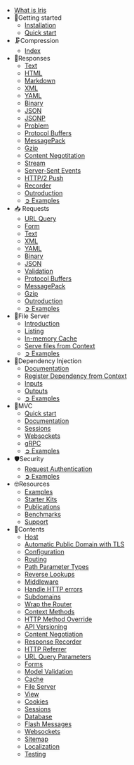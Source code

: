* [What is Iris](README.md)
* 📌Getting started
  * [Installation](getting-started/installation.md)
  * [Quick start](getting-started/quick-start.md)
* 🗜️Compression
  * [Index](compression/compression.md)
* 🚀Responses
  * [Text](responses/text.md)
  * [HTML](responses/html.md)
  * [Markdown](responses/markdown.md)
  * [XML](responses/xml.md)
  * [YAML](responses/yaml.md)
  * [Binary](responses/binary.md)
  * [JSON](responses/json.md)
  * [JSONP](responses/jsonp.md)
  * [Problem](responses/problem.md)
  * [Protocol Buffers](responses/protobuf.md)
  * [MessagePack](responses/messagepack.md)
  * [Gzip](responses/gzip.md)
  * [Content Negotitation](responses/content-negotiation.md)
  * [Stream](responses/stream.md)
  * [Server-Sent Events](responses/sse.md)
  * [HTTP/2 Push](responses/http2_push.md)
  * [Recorder](responses/recorder.md)
  * [Outroduction](responses/outroduction.md)
  * [➲ Examples](https://github.com/kataras/iris/tree/master/_examples/response-writer)
* 📥 Requests
  * [URL Query](requests/url-query.md)
  * [Form](requests/form.md)
  * [Text](requests/text.md)
  * [XML](requests/xml.md)
  * [YAML](requests/yaml.md)
  * [Binary](requests/binary.md)
  * [JSON](requests/json.md)
  * [Validation](requests/validation.md)
  * [Protocol Buffers](requests/protobuf.md)
  * [MessagePack](requests/messagepack.md)
  * [Gzip](requests/gzip.md)
  * [Outroduction](requests/outroduction.md)
  * [➲ Examples](https://github.com/kataras/iris/tree/master/_examples/request-body)
* 📁File Server
  * [Introduction](file-server/introduction.md)
  * [Listing](file-server/listing.md)
  * [In-memory Cache](file-server/memory-cache.md)
  * [Serve files from Context](file-server/context-file-server.md)
  * [➲ Examples](https://github.com/kataras/iris/tree/master/_examples/file-server)
* 💉Dependency Injection
  * [Documentation](dependency-injection/dependency-injection.md)
  * [Register Dependency from Context](dependency-injection/context-register-dependency.md)
  * [Inputs](dependency-injection/inputs.md)
  * [Outputs](dependency-injection/outputs.md)
  * [➲ Examples](https://github.com/kataras/iris/tree/master/_examples/dependency-injection)
* 🦏MVC
  * [Quick start](mvc/mvc-quickstart.md)
  * [Documentation](mvc/mvc.md)
  * [Sessions](mvc/mvc-sessions.md)
  * [Websockets](mvc/mvc-websockets.md)
  * [gRPC](mvc/mvc-grpc.md)
  * [➲ Examples](https://github.com/kataras/iris/tree/master/_examples/mvc)
* 🛡️Security
  * [Request Authentication](security/request-authentication.md)
  * [➲ Examples](https://github.com/kataras/iris/tree/master/_examples/auth)
* 🤓Resources
  * [Examples](https://github.com/kataras/iris/tree/master/_examples)
  * [Starter Kits](resources/starter-kits.md)
  * [Publications](resources/publications.md)
  * [Benchmarks](resources/benchmarks.md)
  * [Support](resources/support.md)
* 📘Contents
  * [Host](contents/host/README.md)
  * [Automatic Public Domain with TLS](contents/host/automatic-public-address.md)
  * [Configuration](contents/configuration.md)
  * [Routing](contents/routing/README.md)
  * [Path Parameter Types](contents/routing/routing-path-parameter-types.md)
  * [Reverse Lookups](contents/routing/routing-reverse-lookups.md)
  * [Middleware](contents/routing/routing-middleware.md)
  * [Handle HTTP errors](contents/routing/routing-error-handlers.md)
  * [Subdomains](contents/routing/routing-subdomains.md)
  * [Wrap the Router](contents/routing/routing-wrap-the-router.md)
  * [Context Methods](contents/routing/routing-context-methods.md)
  * [HTTP Method Override](contents/http-method-override.md)
  * [API Versioning](contents/api-versioning.md)
  * [Content Negotiation](contents/content-negotiation.md)
  * [Response Recorder](contents/response-recorder.md)
  * [HTTP Referrer](contents/http-referrer.md)
  * [URL Query Parameters](contents/url-query-parameters.md)
  * [Forms](contents/forms.md)
  * [Model Validation](contents/model-validation.md)
  * [Cache](contents/cache.md)
  * [File Server](contents/file-server.md)
  * [View](view/view.md)
  * [Cookies](contents/cookies.md)
  * [Sessions](contents/sessions/README.md)
  * [Database](contents/sessions/database.md)
  * [Flash Messages](contents/sessions/flashmessages.md)
  * [Websockets](contents/websockets.md)
  * [Sitemap](contents/sitemap.md)
  * [Localization](contents/localization.md)
  * [Testing](contents/testing.md)
